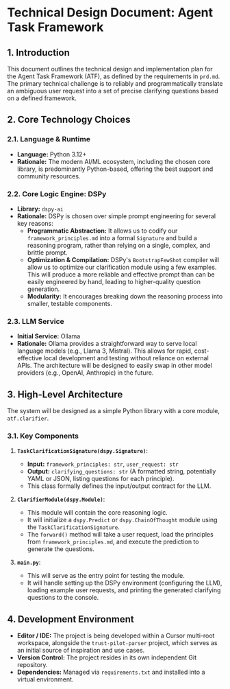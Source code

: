 # Technical Design Document: Agent Task Framework

## 1. Introduction

This document outlines the technical design and implementation plan for the Agent Task Framework (ATF), as defined by the requirements in `prd.md`. The primary technical challenge is to reliably and programmatically translate an ambiguous user request into a set of precise clarifying questions based on a defined framework.

## 2. Core Technology Choices

### 2.1. Language & Runtime

*   **Language:** Python 3.12+
*   **Rationale:** The modern AI/ML ecosystem, including the chosen core library, is predominantly Python-based, offering the best support and community resources.

### 2.2. Core Logic Engine: DSPy

*   **Library:** `dspy-ai`
*   **Rationale:** DSPy is chosen over simple prompt engineering for several key reasons:
    *   **Programmatic Abstraction:** It allows us to codify our `framework_principles.md` into a formal `Signature` and build a reasoning program, rather than relying on a single, complex, and brittle prompt.
    *   **Optimization & Compilation:** DSPy's `BootstrapFewShot` compiler will allow us to optimize our clarification module using a few examples. This will produce a more reliable and effective prompt than can be easily engineered by hand, leading to higher-quality question generation.
    *   **Modularity:** It encourages breaking down the reasoning process into smaller, testable components.

### 2.3. LLM Service

*   **Initial Service:** Ollama
*   **Rationale:** Ollama provides a straightforward way to serve local language models (e.g., Llama 3, Mistral). This allows for rapid, cost-effective local development and testing without reliance on external APIs. The architecture will be designed to easily swap in other model providers (e.g., OpenAI, Anthropic) in the future.

## 3. High-Level Architecture

The system will be designed as a simple Python library with a core module, `atf.clarifier`.

### 3.1. Key Components

1.  **`TaskClarificationSignature(dspy.Signature)`**:
    *   **Input:** `framework_principles: str`, `user_request: str`
    *   **Output:** `clarifying_questions: str` (A formatted string, potentially YAML or JSON, listing questions for each principle).
    *   This class formally defines the input/output contract for the LLM.

2.  **`ClarifierModule(dspy.Module)`**:
    *   This module will contain the core reasoning logic.
    *   It will initialize a `dspy.Predict` or `dspy.ChainOfThought` module using the `TaskClarificationSignature`.
    *   The `forward()` method will take a user request, load the principles from `framework_principles.md`, and execute the prediction to generate the questions.

3.  **`main.py`**:
    *   This will serve as the entry point for testing the module.
    *   It will handle setting up the DSPy environment (configuring the LLM), loading example user requests, and printing the generated clarifying questions to the console.

## 4. Development Environment

*   **Editor / IDE:** The project is being developed within a Cursor multi-root workspace, alongside the `trust-pilot-parser` project, which serves as an initial source of inspiration and use cases.
*   **Version Control:** The project resides in its own independent Git repository.
*   **Dependencies:** Managed via `requirements.txt` and installed into a virtual environment.
